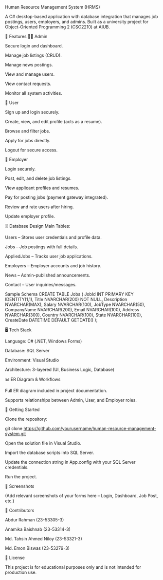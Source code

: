 Human Resource Management System (HRMS)

A C# desktop-based application with database integration that manages job postings, users, employers, and admins. Built as a university project for Object-Oriented Programming 2 (CSC2210) at AIUB.

📌 Features
👨‍💼 Admin

Secure login and dashboard.

Manage job listings (CRUD).

Manage news postings.

View and manage users.

View contact requests.

Monitor all system activities.

👤 User

Sign up and login securely.

Create, view, and edit profile (acts as a resume).

Browse and filter jobs.

Apply for jobs directly.

Logout for secure access.

🏢 Employer

Login securely.

Post, edit, and delete job listings.

View applicant profiles and resumes.

Pay for posting jobs (payment gateway integrated).

Review and rate users after hiring.

Update employer profile.

🗄 Database Design
Main Tables:

Users – Stores user credentials and profile data.

Jobs – Job postings with full details.

AppliedJobs – Tracks user job applications.

Employers – Employer accounts and job history.

News – Admin-published announcements.

Contact – User inquiries/messages.

Sample Schema
CREATE TABLE Jobs (
    JobId INT PRIMARY KEY IDENTITY(1,1),
    Title NVARCHAR(200) NOT NULL,
    Description NVARCHAR(MAX),
    Salary NVARCHAR(100),
    JobType NVARCHAR(50),
    CompanyName NVARCHAR(200),
    Email NVARCHAR(100),
    Address NVARCHAR(300),
    Country NVARCHAR(100),
    State NVARCHAR(100),
    CreateDate DATETIME DEFAULT GETDATE()
);

🖥️ Tech Stack

Language: C# (.NET, Windows Forms)

Database: SQL Server

Environment: Visual Studio

Architecture: 3-layered (UI, Business Logic, Database)

📊 ER Diagram & Workflows

Full ER diagram included in project documentation.

Supports relationships between Admin, User, and Employer roles.

🚀 Getting Started

Clone the repository:

git clone https://github.com/yourusername/human-resource-management-system.git


Open the solution file in Visual Studio.

Import the database scripts into SQL Server.

Update the connection string in App.config with your SQL Server credentials.

Run the project.

📸 Screenshots

(Add relevant screenshots of your forms here – Login, Dashboard, Job Post, etc.)

👥 Contributors

Abdur Rahman (23-53305-3)

Anamika Baishnab (23-53314-3)

Md. Tahsin Ahmed Niloy (23-53321-3)

Md. Emon Biswas (23-53279-3)

📄 License

This project is for educational purposes only and is not intended for production use.
